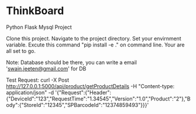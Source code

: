 # ThinkBoard
Python Flask Mysql Project

Clone this project.
Navigate to the project directory.
Set your envirnment variable.
Excute this command "pip install -e ." on command line.
Your are all set to go.

Note: Database should be there, you can write a email 'swain.jeeten@gmail.com' for DB

Test Request: curl -X Post http://127.0.0.1:5000/api/product/getProductDetails -H "Content-type: application/json"  -d '{"Request":{"Header":{"DeviceId":"123","RequestTime":"1.34545","Version":"1.0","Product":"2"},"Body":{"StoreId":"12345","SPBarcodeId":"12374859493"}}}'
